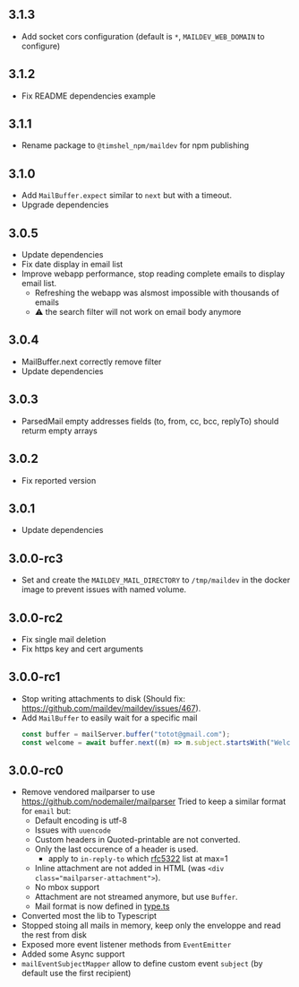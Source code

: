 ## 3.1.3

- Add socket cors configuration (default is `*`, `MAILDEV_WEB_DOMAIN` to configure)

## 3.1.2

- Fix README dependencies example

## 3.1.1

- Rename package to `@timshel_npm/maildev` for npm publishing

## 3.1.0

- Add `MailBuffer.expect` similar to `next` but with a timeout.
- Upgrade dependencies

## 3.0.5

- Update dependencies
- Fix date display in email list
- Improve webapp performance, stop reading complete emails to display email list.
  - Refreshing the webapp was alsmost impossible with thousands of emails
  - :warning: the search filter will not work on email body anymore

## 3.0.4

- MailBuffer.next correctly remove filter
- Update dependencies

## 3.0.3

- ParsedMail empty addresses fields (to, from, cc, bcc, replyTo) should returm empty arrays

## 3.0.2

- Fix reported version

## 3.0.1

- Update dependencies

## 3.0.0-rc3

- Set and create the `MAILDEV_MAIL_DIRECTORY` to `/tmp/maildev` in the docker image to prevent issues with named volume.

## 3.0.0-rc2

- Fix single mail deletion
- Fix https key and cert arguments

## 3.0.0-rc1

- Stop writing attachments to disk (Should fix: https://github.com/maildev/maildev/issues/467).
- Add `MailBuffer` to easily wait for a specific mail
  ```ts
  const buffer = mailServer.buffer("totot@gmail.com");
  const welcome = await buffer.next((m) => m.subject.startsWith("Welcome"));
  ```

## 3.0.0-rc0

- Remove vendored mailparser to use https://github.com/nodemailer/mailparser
  Tried to keep a similar format for `email` but:
    - Default encoding is utf-8
    - Issues with `uuencode`
  	- Custom headers in Quoted-printable are not converted.
  	- Only the last occurence of a header is used.
  		- apply to `in-reply-to` which [rfc5322](https://www.rfc-editor.org/rfc/rfc5322) list at max=1
    - Inline attachment are not added in HTML (was `<div class="mailparser-attachment">`).
    - No mbox support
    - Attachment are not streamed anymore, but use `Buffer`.
    - Mail format is now defined in [type.ts](src/lib/type.ts)
- Converted most the lib to Typescript
- Stopped stoing all mails in memory, keep only the enveloppe and read the rest from disk
- Exposed more event listener methods from `EventEmitter`
- Added some Async support
- `mailEventSubjectMapper` allow to define custom event `subject` (by default use the first recipient)




